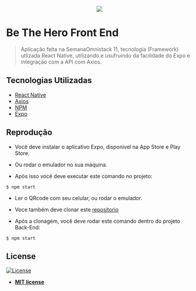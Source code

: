 <p align="center">
  <img src="https://github.com/fl4m3x/be-the-hero/blob/master/img/logo3x.png?raw=true">
</p>



# Be The Hero Front End

> Aplicação feita na SemanaOmnistack 11, tecnologia (Framework) utlizada React Native, utilizando e usufruindo da facilidade do Expo e integração com a API com Axios.

## Tecnologias Utilizadas
- <a href="https://reactnative.dev/">React Native</a>
- <a href="https://github.com/axios/axios">Axios</a>
- <a href="https://www.npmjs.com/">NPM</a>
- <a href="https://expo.io/">Expo</a>


## Reprodução

- Você deve instalar o aplicativo Expo, disponivel na App Store e Play Store. 

- Ou rodar o emulador no sua máquina.

- Após isso você deve executar este comando no projeto: 

```shell
$ npm start
```

- Ler o QRcode com seu celular, ou rodar o emulador.

- Voce também deve clonar este <a href="https://github.com/NicolasMenezzes/Be-The-Hero-NodeJS">repositorio</a>


- Após a clonagem, você deve rodar este comando dentro do projeto Back-End:
>

```shell
$ npm start
```

## License

[![License](http://img.shields.io/:license-mit-blue.svg?style=flat-square)](http://badges.mit-license.org)

- **[MIT license](http://opensource.org/licenses/mit-license.php)**
